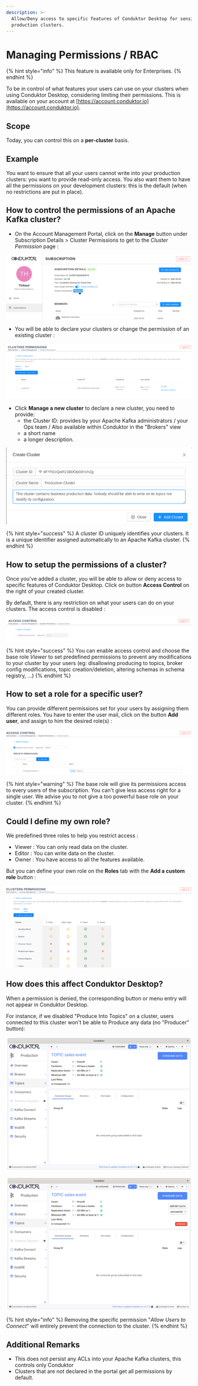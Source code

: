 ```yaml
---
description: >-
  Allow/Deny access to specific features of Conduktor Desktop for sensitive
  production clusters.
---
```


# Managing Permissions / RBAC

{% hint style="info" %}
This feature is available only for Enterprises.
{% endhint %}

To be in control of what features your users can use on your clusters when using Conduktor Desktop, considering limiting their permissions. This is available on your account at [https://account.conduktor.io](https://account.conduktor.io).

## Scope

Today, you can control this on a **per-cluster** basis.

## Example

You want to ensure that all your users cannot write into your production clusters: you want to provide read-only access. You also want them to have all the permissions on your development clusters: this is the default (when no restrictions are put in place).

## How to control the permissions of an Apache Kafka cluster?

* On the Account Management Portal, click on the **Manage** button under Subscription Details > Cluster Permissions to get to the _Cluster Permission_ page :

![](../../.gitbook/assets/image-2-.png)

* You will be able to declare your clusters or change the permission of an existing cluster :&#x20;

![](<../../.gitbook/assets/Screenshot 2021-12-17 at 16-52-59 Conduktor Customer Portal.png>)

* Click **Manage a new cluster** to declare a new cluster, you need to provide:
  * the Cluster ID: provides by your Apache Kafka administrators / your Ops team / Also available within Conduktor in the "Brokers" view
  * a short name
  * a longer description.&#x20;

![](../../.gitbook/assets/capture-decran-du-2021-08-26-16-07-44.png)

{% hint style="success" %}
A cluster ID uniquely identifies your clusters. It is a unique identifier assigned automatically to an Apache Kafka cluster.&#x20;
{% endhint %}

## How to setup the permissions of a cluster?

Once you've added a cluster, you will be able to allow or deny access to specific features of Conduktor Desktop. Click on button **Access Control** on the right of your created cluster.

By default, there is any restriction on what your users can do on your clusters. The access control is disabled :&#x20;

![](<../../.gitbook/assets/Screenshot 2021-12-17 at 16-58-09 Conduktor Customer Portal.png>)

{% hint style="success" %}
You can enable access control and choose the base role _Viewer_ to set predefined permissions to prevent any modifications to your cluster by your users (eg: disallowing producing to topics, broker config modifications, topic creation/deletion, altering schemas in schema registry, ...)​
{% endhint %}

## How to set a role for a specific user?

You can provide different permissions set for your users by assigning them different roles. You have to enter the user mail, click on the button **Add user**, and assign to him the desired role(s) :&#x20;

![](<../../.gitbook/assets/Screenshot 2021-12-17 at 17-07-23 Conduktor Customer Portal.png>)

{% hint style="warning" %}
The base role will give its permissions access to every users of the subscription. You can't give less access right for a single user. We advise you to not give a too powerful base role on your cluster.
{% endhint %}

## Could I define my own role?

We predefined three roles to help you restrict access :&#x20;

* Viewer : You can only read data on the cluster.
* Editor : You can write data on the cluster.
* Owner : You have access to all the features available.

But you can define your own role on the **Roles** tab with the **Add a custom role** button :

![](<../../.gitbook/assets/image (51).png>)

## How does this affect Conduktor Desktop?

When a permission is denied, the corresponding button or menu entry will not appear in Conduktor Desktop.

For instance, if we disabled "Produce Into Topics" on a cluster, users connected to this cluster won't be able to Produce any data (no "Producer" button):

![Notice the lack of some buttons (⊕ producer , import data, ...)](../../.gitbook/assets/capture-decran-du-2021-08-26-17-43-22.png)

![Same view with all permissions enabled](../../.gitbook/assets/capture-decran-du-2021-08-26-17-42-03.png)

{% hint style="info" %}
Removing the specific permission "_Allow Users to Connect_" will entirely prevent the connection to the cluster.
{% endhint %}

## Additional Remarks

* This does not persist any ACLs into your Apache Kafka clusters, this controls only Conduktor
* Clusters that are not declared in the portal get all permissions by default.

